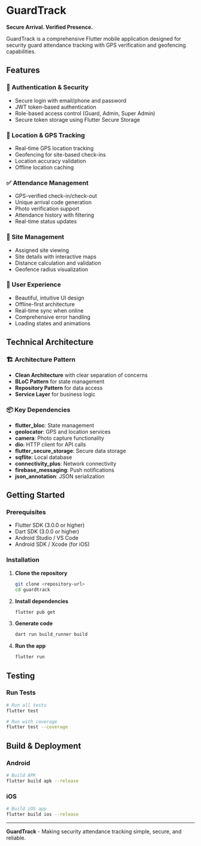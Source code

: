 # GuardTrack

**Secure Arrival. Verified Presence.**

GuardTrack is a comprehensive Flutter mobile application designed for security guard attendance tracking with GPS verification and geofencing capabilities.

## Features

### 🔐 Authentication & Security
- Secure login with email/phone and password
- JWT token-based authentication
- Role-based access control (Guard, Admin, Super Admin)
- Secure token storage using Flutter Secure Storage

### 📍 Location & GPS Tracking
- Real-time GPS location tracking
- Geofencing for site-based check-ins
- Location accuracy validation
- Offline location caching

### ✅ Attendance Management
- GPS-verified check-in/check-out
- Unique arrival code generation
- Photo verification support
- Attendance history with filtering
- Real-time status updates

### 🏢 Site Management
- Assigned site viewing
- Site details with interactive maps
- Distance calculation and validation
- Geofence radius visualization

### 📱 User Experience
- Beautiful, intuitive UI design
- Offline-first architecture
- Real-time sync when online
- Comprehensive error handling
- Loading states and animations

## Technical Architecture

### 🏗️ Architecture Pattern
- **Clean Architecture** with clear separation of concerns
- **BLoC Pattern** for state management
- **Repository Pattern** for data access
- **Service Layer** for business logic

### 📦 Key Dependencies
- **flutter_bloc**: State management
- **geolocator**: GPS and location services
- **camera**: Photo capture functionality
- **dio**: HTTP client for API calls
- **flutter_secure_storage**: Secure data storage
- **sqflite**: Local database
- **connectivity_plus**: Network connectivity
- **firebase_messaging**: Push notifications
- **json_annotation**: JSON serialization

## Getting Started

### Prerequisites
- Flutter SDK (3.0.0 or higher)
- Dart SDK (3.0.0 or higher)
- Android Studio / VS Code
- Android SDK / Xcode (for iOS)

### Installation

1. **Clone the repository**
   ```bash
   git clone <repository-url>
   cd guardtrack
   ```

2. **Install dependencies**
   ```bash
   flutter pub get
   ```

3. **Generate code**
   ```bash
   dart run build_runner build
   ```

4. **Run the app**
   ```bash
   flutter run
   ```

## Testing

### Run Tests
```bash
# Run all tests
flutter test

# Run with coverage
flutter test --coverage
```

## Build & Deployment

### Android
```bash
# Build APK
flutter build apk --release
```

### iOS
```bash
# Build iOS app
flutter build ios --release
```

---

**GuardTrack** - Making security attendance tracking simple, secure, and reliable.
